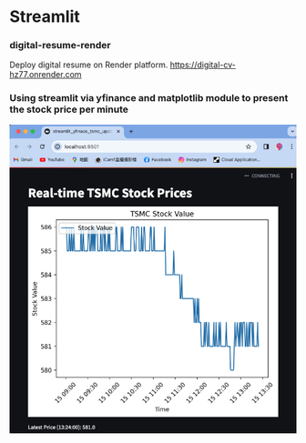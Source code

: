 # Streamlit
### digital-resume-render
Deploy digital resume on Render platform.
https://digital-cv-hz77.onrender.com

### Using streamlit via yfinance and matplotlib module to present the stock price per minute 
![image](./streamlit_stock_updatePerMin/streamlit_yfinace_updatePerMin.png)
